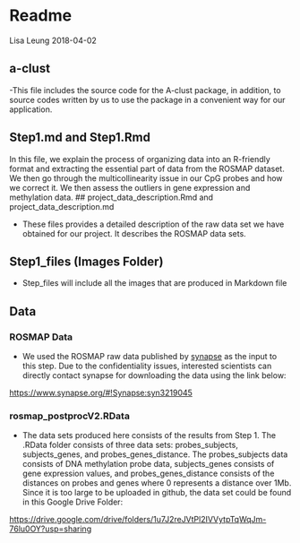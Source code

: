 Readme
================
Lisa Leung
2018-04-02

a-clust
-------

-This file includes the source code for the A-clust package, in addition, to source codes written by us to use the package in a convenient way for our application.

Step1.md and Step1.Rmd
----------------------

In this file, we explain the process of organizing data into an R-friendly format and extracting the essential part of data from the ROSMAP dataset. We then go through the multicollinearity issue in our CpG probes and how we correct it. We then assess the outliers in gene expression and methylation data. \#\# project\_data\_description.Rmd and project\_data\_description.md

-   These files provides a detailed description of the raw data set we have obtained for our project. It describes the ROSMAP data sets.

Step1\_files (Images Folder)
----------------------------

-   Step\_files will include all the images that are produced in Markdown file

Data
----

### ROSMAP Data

-   We used the ROSMAP raw data published by [synapse](https://www.synapse.org/) as the input to this step. Due to the confidentiality issues, interested scientists can directly contact synapse for downloading the data using the link below:

<https://www.synapse.org/#!Synapse:syn3219045>

### rosmap\_postprocV2.RData

-   The data sets produced here consists of the results from Step 1. The .RData folder consists of three data sets: probes\_subjects, subjects\_genes, and probes\_genes\_distance. The probes\_subjects data consists of DNA methylation probe data, subjects\_genes consists of gene expression values, and probes\_genes\_distance consists of the distances on probes and genes where 0 represents a distance over 1Mb. Since it is too large to be uploaded in github, the data set could be found in this Google Drive Folder:

<https://drive.google.com/drive/folders/1u7J2reJVtPl2IVVytpTqWqJm-76lu0OY?usp=sharing>
